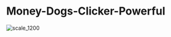 # Money-Dogs-Clicker-Powerful
![scale_1200](https://github.com/user-attachments/assets/3e44971e-8a61-464b-a7c1-17eb7b5a7657)
